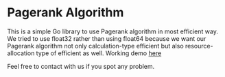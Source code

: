 # Pagerank Algorithm
This is a simple Go library to use Pagerank algorithm in most efficient way.
We tried to use float32 rather than using float64 because we want our Pagerank algorithm not
only calculation-type efficient but also resource-allocation type of efficient as well.
Working demo <a href="https://serhangursoy.github.io/PageRanking-Frontend/">here</a>

Feel free to contact with us if you spot any problem.
